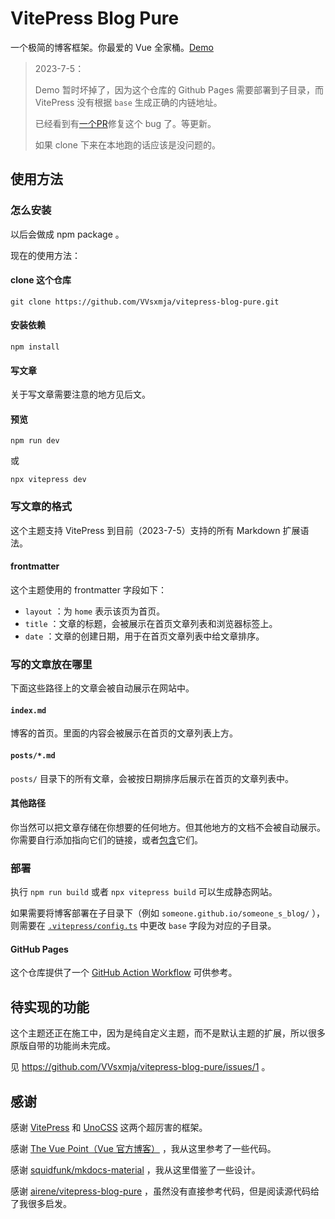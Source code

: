 # VitePress Blog Pure

一个极简的博客框架。你最爱的 Vue 全家桶。[Demo](https://vvsxmja.github.io/vitepress-blog-pure/)

> 2023-7-5：
> 
> Demo 暂时坏掉了，因为这个仓库的 Github Pages 需要部署到子目录，而 VitePress 没有根据 `base` 生成正确的内链地址。
> 
> 已经看到有[一个PR](https://github.com/vuejs/vitepress/pull/2578)修复这个 bug 了。等更新。
>
> 如果 clone 下来在本地跑的话应该是没问题的。

## 使用方法

### 怎么安装

以后会做成 npm package 。

现在的使用方法：

#### clone 这个仓库

```shell
git clone https://github.com/VVsxmja/vitepress-blog-pure.git
```

#### 安装依赖

```shell
npm install
```

#### 写文章

关于写文章需要注意的地方见后文。

#### 预览

```shell
npm run dev
```

或

```shell
npx vitepress dev
```

### 写文章的格式

这个主题支持 VitePress 到目前（2023-7-5）支持的所有 Markdown 扩展语法。

#### frontmatter

这个主题使用的 frontmatter 字段如下：

- `layout` ：为 `home` 表示该页为首页。
- `title` ：文章的标题，会被展示在首页文章列表和浏览器标签上。
- `date` ：文章的创建日期，用于在首页文章列表中给文章排序。

### 写的文章放在哪里

下面这些路径上的文章会被自动展示在网站中。

#### `index.md`

博客的首页。里面的内容会被展示在首页的文章列表上方。

#### `posts/*.md`

`posts/` 目录下的所有文章，会被按日期排序后展示在首页的文章列表中。

#### 其他路径

你当然可以把文章存储在你想要的任何地方。但其他地方的文档不会被自动展示。你需要自行添加指向它们的链接，或者[包含](https://vitepress.dev/guide/markdown#markdown-file-inclusion)它们。

### 部署

执行 `npm run build` 或者 `npx vitepress build` 可以生成静态网站。

如果需要将博客部署在子目录下（例如 `someone.github.io/someone_s_blog/` ），则需要在 [`.vitepress/config.ts`](.vitepress/config.ts) 中更改 `base` 字段为对应的子目录。

#### GitHub Pages

这个仓库提供了一个 [GitHub Action Workflow](.github/workflows/pages.yml) 可供参考。

## 待实现的功能

这个主题还正在施工中，因为是纯自定义主题，而不是默认主题的扩展，所以很多原版自带的功能尚未完成。

见 https://github.com/VVsxmja/vitepress-blog-pure/issues/1 。

## 感谢

感谢 [VitePress](https://github.com/vuejs/vitepress) 和 [UnoCSS](https://github.com/unocss/unocss) 这两个超厉害的框架。

感谢 [The Vue Point（Vue 官方博客）](https://github.com/vuejs/blog) ，我从这里参考了一些代码。

感谢 [squidfunk/mkdocs-material](https://github.com/squidfunk/mkdocs-material) ，我从这里借鉴了一些设计。

感谢 [airene/vitepress-blog-pure](https://github.com/airene/vitepress-blog-pure) ，虽然没有直接参考代码，但是阅读源代码给了我很多启发。